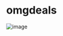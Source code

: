 # omgdeals

![image](https://github.com/cemo24/omgdeals/assets/157407050/aec5881d-6ab9-4206-a36f-07906217eafe)
